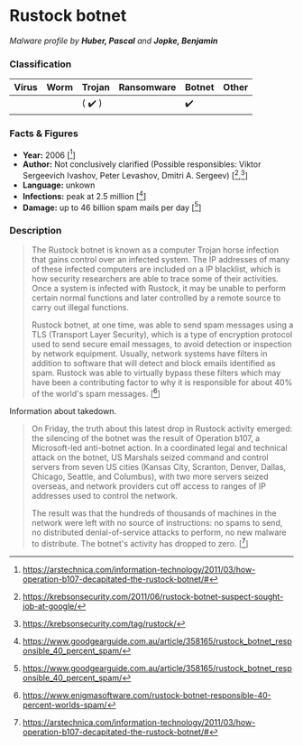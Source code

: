 # Rustock botnet

_Malware profile by **Huber, Pascal** and **Jopke, Benjamin**_

### Classification

| Virus              | Worm               | Trojan             | Ransomware         | Botnet             | Other                                   |
|:-------------------|:-------------------|:-------------------|:-------------------|:-------------------|:----------------------------------------|
|  |   | ( :heavy_check_mark: ) | | :heavy_check_mark: |  |

### Facts & Figures

* **Year:** 2006 \[[^1]\]
* **Author:** Not conclusively clarified (Possible responsibles: Viktor Sergeevich Ivashov, Peter Levashov, Dmitri A. Sergeev) \[[^2],[^3]\]
* **Language:** unkown
* **Infections:** peak at 2.5 million \[[^4]\]
* **Damage:** up to 46 billion spam mails per day \[[^4]\]

### Description

>The Rustock botnet is known as a computer Trojan horse infection that gains control over an infected system. The IP addresses of many of these infected computers are included on a IP blacklist, which is how security researchers are able to trace some of their activities. Once a system is infected with Rustock, it may be unable to perform certain normal functions and later controlled by a remote source to carry out illegal functions.
>
>Rustock botnet, at one time, was able to send spam messages using a TLS (Transport Layer Security), which is a type of encryption protocol used to send secure email messages, to avoid detection or inspection by network equipment. Usually, network systems have filters in addition to software that will detect and block emails identified as spam. Rustock was able to virtually bypass these filters which may have been a contributing factor to why it is responsible for about 40% of the world's spam messages. \[[^5]\]


Information about takedown. 
>On Friday, the truth about this latest drop in Rustock activity emerged: the silencing of the botnet was the result of Operation b107, a Microsoft-led anti-botnet action. In a coordinated legal and technical attack on the botnet, US Marshals seized command and control servers from seven US cities (Kansas City, Scranton, Denver, Dallas, Chicago, Seattle, and Columbus), with two more servers seized overseas, and network providers cut off access to ranges of IP addresses used to control the network.
>
>The result was that the hundreds of thousands of machines in the network were left with no source of instructions: no spams to send, no distributed denial-of-service attacks to perform, no new malware to distribute. The botnet's activity has dropped to zero. \[[^1]\]

[^1]: https://arstechnica.com/information-technology/2011/03/how-operation-b107-decapitated-the-rustock-botnet/#
[^2]: https://krebsonsecurity.com/2011/06/rustock-botnet-suspect-sought-job-at-google/
[^3]: https://krebsonsecurity.com/tag/rustock/
[^4]: https://www.goodgearguide.com.au/article/358165/rustock_botnet_responsible_40_percent_spam/
[^5]: https://www.enigmasoftware.com/rustock-botnet-responsible-40-percent-worlds-spam/
